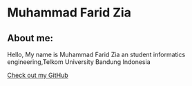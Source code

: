 # Muhammad Farid Zia

## About me:

Hello, My name is Muhammad Farid Zia an student informatics engineering,Telkom University Bandung Indonesia


[Check out my GitHub](https://github.com/mfaridzia)


